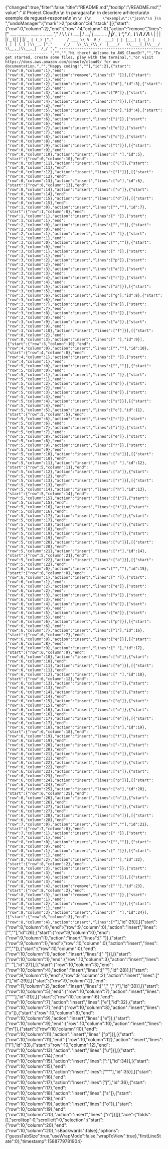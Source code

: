 {"changed":true,"filter":false,"title":"README.md","tooltip":"/README.md","value":" # Proiect Cloud\n \n \n paragaraf\n \n descriere arhitectura\n exemple de reguest-response\n \n ```\n {\n     \"exemplu\":\"json\"\n }\n ```","undoManager":{"mark":-2,"position":34,"stack":[[{"start":{"row":0,"column":2},"end":{"row":14,"column":0},"action":"remove","lines":["       ___        ______     ____ _                 _  ___  ","        / \\ \\      / / ___|   / ___| | ___  _   _  __| |/ _ \\ ","       / _ \\ \\ /\\ / /\\___ \\  | |   | |/ _ \\| | | |/ _` | (_) |","      / ___ \\ V  V /  ___) | | |___| | (_) | |_| | (_| |\\__, |","     /_/   \\_\\_/\\_/  |____/   \\____|_|\\___/ \\__,_|\\__,_|  /_/ "," ----------------------------------------------------------------- ","","","Hi there! Welcome to AWS Cloud9!","","To get started, create some files, play with the terminal,","or visit https://docs.aws.amazon.com/console/cloud9/ for our documentation.","","Happy coding!",""],"id":2},{"start":{"row":0,"column":1},"end":{"row":0,"column":2},"action":"remove","lines":[" "]}],[{"start":{"row":0,"column":1},"end":{"row":0,"column":2},"action":"insert","lines":["#"],"id":3},{"start":{"row":0,"column":2},"end":{"row":0,"column":3},"action":"insert","lines":["P"]},{"start":{"row":0,"column":3},"end":{"row":0,"column":4},"action":"insert","lines":["r"]}],[{"start":{"row":0,"column":4},"end":{"row":0,"column":5},"action":"insert","lines":["o"],"id":4},{"start":{"row":0,"column":5},"end":{"row":0,"column":6},"action":"insert","lines":["i"]},{"start":{"row":0,"column":6},"end":{"row":0,"column":7},"action":"insert","lines":["e"]},{"start":{"row":0,"column":7},"end":{"row":0,"column":8},"action":"insert","lines":["c"]},{"start":{"row":0,"column":8},"end":{"row":0,"column":9},"action":"insert","lines":["t"]}],[{"start":{"row":0,"column":9},"end":{"row":0,"column":10},"action":"insert","lines":[" "],"id":5},{"start":{"row":0,"column":10},"end":{"row":0,"column":11},"action":"insert","lines":["C"]},{"start":{"row":0,"column":11},"end":{"row":0,"column":12},"action":"insert","lines":["l"]}],[{"start":{"row":0,"column":12},"end":{"row":0,"column":13},"action":"insert","lines":["o"],"id":6},{"start":{"row":0,"column":13},"end":{"row":0,"column":14},"action":"insert","lines":["u"]},{"start":{"row":0,"column":14},"end":{"row":0,"column":15},"action":"insert","lines":["d"]}],[{"start":{"row":0,"column":15},"end":{"row":1,"column":0},"action":"insert","lines":["",""],"id":7},{"start":{"row":1,"column":0},"end":{"row":1,"column":1},"action":"insert","lines":[" "]},{"start":{"row":1,"column":1},"end":{"row":2,"column":0},"action":"insert","lines":["",""]},{"start":{"row":2,"column":0},"end":{"row":2,"column":1},"action":"insert","lines":[" "]},{"start":{"row":2,"column":1},"end":{"row":3,"column":0},"action":"insert","lines":["",""]},{"start":{"row":3,"column":0},"end":{"row":3,"column":1},"action":"insert","lines":[" "]},{"start":{"row":3,"column":1},"end":{"row":3,"column":2},"action":"insert","lines":["p"]},{"start":{"row":3,"column":2},"end":{"row":3,"column":3},"action":"insert","lines":["a"]},{"start":{"row":3,"column":3},"end":{"row":3,"column":4},"action":"insert","lines":["r"]},{"start":{"row":3,"column":4},"end":{"row":3,"column":5},"action":"insert","lines":["a"]}],[{"start":{"row":3,"column":5},"end":{"row":3,"column":6},"action":"insert","lines":["g"],"id":8},{"start":{"row":3,"column":6},"end":{"row":3,"column":7},"action":"insert","lines":["a"]},{"start":{"row":3,"column":7},"end":{"row":3,"column":8},"action":"insert","lines":["r"]},{"start":{"row":3,"column":8},"end":{"row":3,"column":9},"action":"insert","lines":["a"]},{"start":{"row":3,"column":9},"end":{"row":3,"column":10},"action":"insert","lines":["f"]}],[{"start":{"row":0,"column":2},"end":{"row":0,"column":3},"action":"insert","lines":[" "],"id":9}],[{"start":{"row":3,"column":10},"end":{"row":4,"column":0},"action":"insert","lines":["",""],"id":10},{"start":{"row":4,"column":0},"end":{"row":4,"column":1},"action":"insert","lines":[" "]},{"start":{"row":4,"column":1},"end":{"row":5,"column":0},"action":"insert","lines":["",""]},{"start":{"row":5,"column":0},"end":{"row":5,"column":1},"action":"insert","lines":[" "]},{"start":{"row":5,"column":1},"end":{"row":5,"column":2},"action":"insert","lines":["d"]},{"start":{"row":5,"column":2},"end":{"row":5,"column":3},"action":"insert","lines":["e"]},{"start":{"row":5,"column":3},"end":{"row":5,"column":4},"action":"insert","lines":["s"]}],[{"start":{"row":5,"column":4},"end":{"row":5,"column":5},"action":"insert","lines":["c"],"id":11},{"start":{"row":5,"column":5},"end":{"row":5,"column":6},"action":"insert","lines":["r"]},{"start":{"row":5,"column":6},"end":{"row":5,"column":7},"action":"insert","lines":["i"]},{"start":{"row":5,"column":7},"end":{"row":5,"column":8},"action":"insert","lines":["e"]},{"start":{"row":5,"column":8},"end":{"row":5,"column":9},"action":"insert","lines":["r"]},{"start":{"row":5,"column":9},"end":{"row":5,"column":10},"action":"insert","lines":["e"]}],[{"start":{"row":5,"column":10},"end":{"row":5,"column":11},"action":"insert","lines":[" "],"id":12},{"start":{"row":5,"column":11},"end":{"row":5,"column":12},"action":"insert","lines":["a"]},{"start":{"row":5,"column":12},"end":{"row":5,"column":13},"action":"insert","lines":["r"]}],[{"start":{"row":5,"column":13},"end":{"row":5,"column":14},"action":"insert","lines":["h"],"id":13},{"start":{"row":5,"column":14},"end":{"row":5,"column":15},"action":"insert","lines":["i"]},{"start":{"row":5,"column":15},"end":{"row":5,"column":16},"action":"insert","lines":["t"]},{"start":{"row":5,"column":16},"end":{"row":5,"column":17},"action":"insert","lines":["e"]},{"start":{"row":5,"column":17},"end":{"row":5,"column":18},"action":"insert","lines":["c"]},{"start":{"row":5,"column":18},"end":{"row":5,"column":19},"action":"insert","lines":["t"]},{"start":{"row":5,"column":19},"end":{"row":5,"column":20},"action":"insert","lines":["u"]}],[{"start":{"row":5,"column":20},"end":{"row":5,"column":21},"action":"insert","lines":["r"],"id":14},{"start":{"row":5,"column":21},"end":{"row":5,"column":22},"action":"insert","lines":["a"]}],[{"start":{"row":5,"column":22},"end":{"row":6,"column":0},"action":"insert","lines":["",""],"id":15},{"start":{"row":6,"column":0},"end":{"row":6,"column":1},"action":"insert","lines":[" "]},{"start":{"row":6,"column":1},"end":{"row":6,"column":2},"action":"insert","lines":["e"]},{"start":{"row":6,"column":2},"end":{"row":6,"column":3},"action":"insert","lines":["x"]},{"start":{"row":6,"column":3},"end":{"row":6,"column":4},"action":"insert","lines":["e"]},{"start":{"row":6,"column":4},"end":{"row":6,"column":5},"action":"insert","lines":["m"]},{"start":{"row":6,"column":5},"end":{"row":6,"column":6},"action":"insert","lines":["p"]}],[{"start":{"row":6,"column":6},"end":{"row":6,"column":7},"action":"insert","lines":["l"],"id":16},{"start":{"row":6,"column":7},"end":{"row":6,"column":8},"action":"insert","lines":["e"]}],[{"start":{"row":6,"column":8},"end":{"row":6,"column":9},"action":"insert","lines":[" "],"id":17},{"start":{"row":6,"column":9},"end":{"row":6,"column":10},"action":"insert","lines":["d"]},{"start":{"row":6,"column":10},"end":{"row":6,"column":11},"action":"insert","lines":["e"]}],[{"start":{"row":6,"column":11},"end":{"row":6,"column":12},"action":"insert","lines":[" "],"id":18},{"start":{"row":6,"column":12},"end":{"row":6,"column":13},"action":"insert","lines":["r"]},{"start":{"row":6,"column":13},"end":{"row":6,"column":14},"action":"insert","lines":["e"]},{"start":{"row":6,"column":14},"end":{"row":6,"column":15},"action":"insert","lines":["g"]},{"start":{"row":6,"column":15},"end":{"row":6,"column":16},"action":"insert","lines":["u"]},{"start":{"row":6,"column":16},"end":{"row":6,"column":17},"action":"insert","lines":["e"]}],[{"start":{"row":6,"column":17},"end":{"row":6,"column":18},"action":"insert","lines":["s"],"id":19},{"start":{"row":6,"column":18},"end":{"row":6,"column":19},"action":"insert","lines":["t"]},{"start":{"row":6,"column":19},"end":{"row":6,"column":20},"action":"insert","lines":["-"]},{"start":{"row":6,"column":20},"end":{"row":6,"column":21},"action":"insert","lines":["r"]},{"start":{"row":6,"column":21},"end":{"row":6,"column":22},"action":"insert","lines":["e"]},{"start":{"row":6,"column":22},"end":{"row":6,"column":23},"action":"insert","lines":["s"]},{"start":{"row":6,"column":23},"end":{"row":6,"column":24},"action":"insert","lines":["p"]}],[{"start":{"row":6,"column":24},"end":{"row":6,"column":25},"action":"insert","lines":["o"],"id":20},{"start":{"row":6,"column":25},"end":{"row":6,"column":26},"action":"insert","lines":["n"]},{"start":{"row":6,"column":26},"end":{"row":6,"column":27},"action":"insert","lines":["s"]},{"start":{"row":6,"column":27},"end":{"row":6,"column":28},"action":"insert","lines":["e"]}],[{"start":{"row":6,"column":28},"end":{"row":7,"column":0},"action":"insert","lines":["",""],"id":21},{"start":{"row":7,"column":0},"end":{"row":7,"column":1},"action":"insert","lines":[" "]},{"start":{"row":7,"column":1},"end":{"row":8,"column":0},"action":"insert","lines":["",""]},{"start":{"row":8,"column":0},"end":{"row":8,"column":1},"action":"insert","lines":[" "]}],[{"start":{"row":8,"column":1},"end":{"row":8,"column":2},"action":"insert","lines":["'"],"id":22},{"start":{"row":8,"column":2},"end":{"row":8,"column":3},"action":"insert","lines":["'"]},{"start":{"row":8,"column":3},"end":{"row":8,"column":4},"action":"insert","lines":["'"]}],[{"start":{"row":8,"column":3},"end":{"row":8,"column":4},"action":"remove","lines":["'"],"id":23},{"start":{"row":8,"column":2},"end":{"row":8,"column":3},"action":"remove","lines":["'"]},{"start":{"row":8,"column":1},"end":{"row":8,"column":2},"action":"remove","lines":["'"]}],[{"start":{"row":8,"column":1},"end":{"row":8,"column":3},"action":"insert","lines":["``"],"id":24}],[{"start":{"row":8,"column":3},"end":{"row":8,"column":4},"action":"insert","lines":["`"],"id":25}],[{"start":{"row":8,"column":4},"end":{"row":9,"column":0},"action":"insert","lines":["",""],"id":26},{"start":{"row":9,"column":0},"end":{"row":9,"column":1},"action":"insert","lines":[" "]},{"start":{"row":9,"column":1},"end":{"row":10,"column":0},"action":"insert","lines":["",""]},{"start":{"row":10,"column":0},"end":{"row":10,"column":1},"action":"insert","lines":[" "]}],[{"start":{"row":10,"column":1},"end":{"row":10,"column":3},"action":"insert","lines":["``"],"id":27}],[{"start":{"row":10,"column":3},"end":{"row":10,"column":4},"action":"insert","lines":["`"],"id":28}],[{"start":{"row":9,"column":1},"end":{"row":9,"column":2},"action":"insert","lines":["{"],"id":29}],[{"start":{"row":9,"column":2},"end":{"row":11,"column":2},"action":"insert","lines":["","     "," }"],"id":30}],[{"start":{"row":10,"column":5},"end":{"row":10,"column":7},"action":"insert","lines":["\"\""],"id":31}],[{"start":{"row":10,"column":6},"end":{"row":10,"column":7},"action":"insert","lines":["e"],"id":32},{"start":{"row":10,"column":7},"end":{"row":10,"column":8},"action":"insert","lines":["x"]},{"start":{"row":10,"column":8},"end":{"row":10,"column":9},"action":"insert","lines":["e"]},{"start":{"row":10,"column":9},"end":{"row":10,"column":10},"action":"insert","lines":["m"]},{"start":{"row":10,"column":10},"end":{"row":10,"column":11},"action":"insert","lines":["p"]}],[{"start":{"row":10,"column":11},"end":{"row":10,"column":12},"action":"insert","lines":["l"],"id":33},{"start":{"row":10,"column":12},"end":{"row":10,"column":13},"action":"insert","lines":["u"]}],[{"start":{"row":10,"column":14},"end":{"row":10,"column":15},"action":"insert","lines":[":"],"id":34}],[{"start":{"row":10,"column":15},"end":{"row":10,"column":17},"action":"insert","lines":["\"\""],"id":35}],[{"start":{"row":10,"column":16},"end":{"row":10,"column":17},"action":"insert","lines":["j"],"id":36},{"start":{"row":10,"column":17},"end":{"row":10,"column":18},"action":"insert","lines":["s"]},{"start":{"row":10,"column":18},"end":{"row":10,"column":19},"action":"insert","lines":["o"]},{"start":{"row":10,"column":19},"end":{"row":10,"column":20},"action":"insert","lines":["n"]}]]},"ace":{"folds":[],"scrolltop":0,"scrollleft":0,"selection":{"start":{"row":10,"column":20},"end":{"row":10,"column":20},"isBackwards":false},"options":{"guessTabSize":true,"useWrapMode":false,"wrapToView":true},"firstLineState":0},"timestamp":1588779781904}